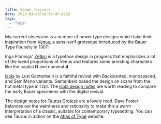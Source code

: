 ```yaml
---
title: Venus revivals
date: 2025-03-05T16:54:47.825Z
tags:
  - "Type"
---
```


My current obsession is a number of newer type designs which take their inspiration from [Venus](https://fontsinuse.com/typefaces/16/venus), a sans-serif grotesque introduced by the Bauer Type Foundry in 1907:

Inga Plönnigs' [Zetkin](https://www.futurefonts.xyz/inga-plonnigs/zetkin) is a typeface design in progress that emphasizes a lot of the weird proportions of Venus and features some arresting characters like the capital **G** and numeral **4**.

[Isola](https://www.luzi-type.ch/isola) by Luzi Gantenbein is a faithful revival with Backslanted, monospaced, and SemiMono variants. Gantenbein
based the design on scans from the hot metal type in 12pt. The [Isola design notes](https://www.luzi-type.ch/notes-isola) are worth reading to compare the early Bauer specimens with the digital revival.

The [design notes for Taurus Grotesk](https://www.fostertype.com/retail-type/taurus-grotesk) are a lovely read. Dave Foster balances out the weirdness and rationality to make this a _warm_ interpretation of a classic, suitable for contemporary typesetting. You can see Taurus in action on the [Atlas of Type](https://type-atlas.xyz/) website.